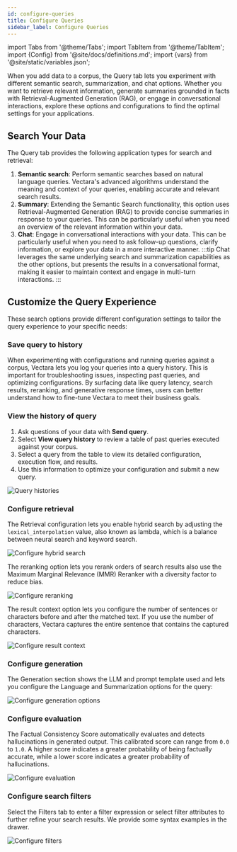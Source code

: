 ```yaml
---
id: configure-queries
title: Configure Queries
sidebar_label: Configure Queries
---
```


import Tabs from '@theme/Tabs';
import TabItem from '@theme/TabItem';
import {Config} from '@site/docs/definitions.md';
import {vars} from '@site/static/variables.json';

When you add data to a corpus, the Query tab lets you experiment with 
different semantic search, summarization, and chat options. Whether you want 
to retrieve relevant information, generate summaries grounded in facts with 
Retrieval-Augmented Generation (RAG), or engage in conversational 
interactions, explore these options and configurations to find the optimal 
settings for your applications.

## Search Your Data

The Query tab provides the following application types for search and 
retrieval:

1. **Semantic search**: Perform semantic searches based 
   on natural language queries. Vectara's advanced algorithms understand the meaning 
   and context of your queries, enabling accurate and relevant search results.
2. **Summary**: Extending the Semantic Search functionality, this 
   option uses Retrieval-Augmented Generation (RAG) to provide concise summaries in 
   response to your queries. This can be particularly useful when you need an 
   overview of the relevant information within your data.
3. **Chat**: Engage in conversational interactions 
   with your data. This can be particularly useful when you need to ask 
   follow-up questions, clarify information, or explore your data in a more 
   interactive manner.
   :::tip
   Chat leverages the same underlying search and summarization capabilities as 
   the other options, but presents the results in a conversational format, making 
   it easier to maintain context and engage in multi-turn interactions.
   :::

## Customize the Query Experience

These search options provide different configuration settings to tailor the 
query experience to your specific needs:

### Save query to history

When experimenting with configurations and running queries against a corpus, 
Vectara lets you log your queries into a query history. This is important for 
troubleshooting issues, inspecting past queries, and optimizing configurations. 
By surfacing data like query latency, search results, reranking, and 
generative response times, users can better understand how to fine-tune 
Vectara to meet their business goals.

### View the history of query

1. Ask questions of your data with **Send query**.
2. Select **View query history** to review a table of past queries executed 
   against your corpus. 
3. Select a query from the table to view its detailed configuration, execution 
   flow, and results.
4. Use this information to optimize your configuration and submit a new query.


![Query histories](/img/query-histories.png)

### Configure retrieval

The Retrieval configuration lets you enable hybrid search by adjusting the 
`lexical_interpolation` value, also known as lambda, which is a balance 
between neural search and keyword search. 

![Configure hybrid search](/img/configure_hybrid_search.png)

The reranking option lets you rerank orders of search results also use the 
Maximum Marginal Relevance (MMR) Reranker with a diversity factor to 
reduce bias.

![Configure reranking](/img/configure_reranking.png)

The result context option lets you configure the number of sentences or 
characters before and after the matched text. If you use the number of 
characters, Vectara captures the entire sentence that contains the captured 
characters.

![Configure result context](/img/configure_result_context.png)

### Configure generation

The Generation section shows the LLM and prompt template used and lets you
configure the Language and Summarization options for the query:

![Configure generation options](/img/configure_generation.png)

### Configure evaluation

The Factual Consistency Score automatically evaluates and detects 
hallucinations in generated output. This calibrated score can range from `0.0` 
to `1.0`. A higher score indicates a greater probability of being factually 
accurate, while a lower score indicates a greater probability of 
hallucinations.

![Configure evaluation](/img/configure_evaluation.png)


### Configure search filters

Select the Filters tab to enter a filter expression or select filter attributes 
to further refine your search results. We provide some syntax examples in the 
drawer.

![Configure filters](/img/configure_filters.png)

